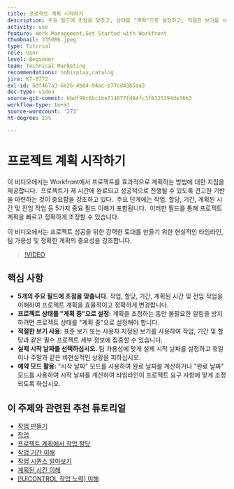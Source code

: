 ```yaml
---
title: 프로젝트 계획 시작하기
description: 주요 필드에 초점을 맞추고, 상태를 "계획"으로 설정하고, 적절한 보기를 사용하고, 실제 시작 날짜를 선택하고, 정확한 타임라인에 대한 예약 모드를 활용하여 프로젝트 계획을 간소화합니다.
activity: use
feature: Work Management,Get Started with Workfront
thumbnail: 335086.jpeg
type: Tutorial
role: User
level: Beginner
team: Technical Marketing
recommendations: noDisplay,catalog
jira: KT-8772
exl-id: 6df467a3-6e26-4bd4-94ac-b77cd43b5aa3
doc-type: video
source-git-commit: bbdf99c6bc1be714077fd94fc3f8325394de36b3
workflow-type: tm+mt
source-wordcount: '273'
ht-degree: 15%

---
```


# 프로젝트 계획 시작하기

이 비디오에서는 Workfront에서 프로젝트를 효과적으로 계획하는 방법에 대한 지침을 제공합니다. &#x200B; 프로젝트가 제 시간에 완료되고 성공적으로 진행될 수 있도록 견고한 기반을 마련하는 것이 중요함을 강조하고 있다. &#x200B; 주요 단계에는 작업, 할당, 기간, 계획된 시간 및 전임 작업 등 5가지 중요 필드 이해가 포함됩니다. &#x200B; 이러한 필드를 통해 프로젝트 계획을 빠르고 정확하게 조정할 수 있습니다. &#x200B;

이 비디오에서는 프로젝트 성공을 위한 강력한 토대를 만들기 위한 현실적인 타임라인, 팀 가용성 및 정확한 계획의 중요성을 강조합니다. &#x200B;

>[!VIDEO](https://video.tv.adobe.com/v/335086/?quality=12&learn=on&enablevpops=1)

## 핵심 사항

* **5개의 주요 필드에 초점을 맞춥니다.** 작업, 할당, 기간, 계획된 시간 및 전임 작업을 이해하여 프로젝트 계획을 효율적이고 정확하게 변경합니다. &#x200B;
* **프로젝트 상태를 &quot;계획 중&quot;으로 설정:** 계획을 조정하는 동안 불필요한 알림을 방지하려면 프로젝트 상태를 &quot;계획 중&quot;으로 설정해야 합니다. &#x200B;
* **적절한 보기 사용:** 표준 보기 또는 사용자 지정된 보기를 사용하여 작업, 기간 및 할당과 같은 필수 프로젝트 세부 정보에 집중할 수 있습니다. &#x200B;
* **실제 시작 날짜를 선택하십시오.** 팀 가용성에 맞게 실제 시작 날짜를 설정하고 휴일이나 주말과 같은 비현실적인 상황을 피하십시오. &#x200B;
* **예약 모드 활용:** &quot;시작 날짜&quot; 모드를 사용하여 완료 날짜를 계산하거나 &quot;완료 날짜&quot; 모드를 사용하여 시작 날짜를 계산하여 타임라인이 프로젝트 요구 사항에 맞게 조정되도록 하십시오. &#x200B;



## 이 주제와 관련된 추천 튜토리얼

* [작업 만들기](/help/manage-work/tasks/how-to-create-tasks.md)
* [작업](/help/manage-work/tasks/work-with-tasks.md)
* [프로젝트 계획에서 작업 할당](/help/manage-work/tasks/assign-tasks-from-the-project-plan.md)
* [작업 기간 이해](/help/manage-work/tasks/understand-task-durations.md)
* [작업 시퀀스 알아보기](/help/manage-work/tasks/learn-to-sequence-tasks.md)
* [계획된 시간 이해](/help/manage-work/tasks/understand-planned-hours.md)
* [[!UICONTROL 작업 노력] 이해](/help/manage-work/tasks/understand-work-effort.md)
